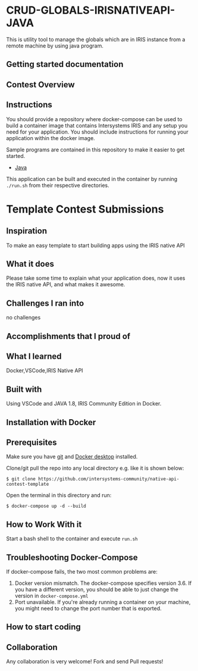 # CRUD-GLOBALS-IRISNATIVEAPI-JAVA
This is utility tool to manage the globals which are in IRIS instance from a remote machine by using java program.


## Getting started documentation


## Contest Overview


## Instructions

You should provide a repository where docker-compose can be used to build a container image that contains Intersystems IRIS and any setup you need for your application. 
You should include instructions for running your application within the docker image. 

Sample programs are contained in this repository to make it easier to get started.
* [Java](https://github.com/intersystems-community/native-api-contest-template/blob/master/src/java/README.md)

This application can be built and executed in the container by running `./run.sh` from their respective directories.

# Template Contest Submissions

## Inspiration
To make an easy template to start building apps using the IRIS native API

## What it does
Please take some time to explain what your application does, now it uses the IRIS native API, and what makes it awesome.

## Challenges I ran into
no challenges

## Accomplishments that I proud of


## What I learned
Docker,VSCode,IRIS Native API

## Built with
Using VSCode and JAVA 1.8, IRIS Community Edition in Docker.


## Installation with Docker

## Prerequisites
Make sure you have [git](https://git-scm.com/book/en/v2/Getting-Started-Installing-Git) and [Docker desktop](https://www.docker.com/products/docker-desktop) installed.


Clone/git pull the repo into any local directory e.g. like it is shown below:

```
$ git clone https://github.com/intersystems-community/native-api-contest-template
```

Open the terminal in this directory and run:

```
$ docker-compose up -d --build
```

## How to Work With it

Start a bash shell to the container and execute `run.sh`


## Troubleshooting Docker-Compose

If docker-compose fails, the two most common problems are:

1. Docker version mismatch.  The docker-compose specifies version 3.6. If you have a different version, you should be able to just change the version in `docker-compose.yml`
2. Port unavailable.  If you're already running a container on your machine, you might need to change the port number that is exported.

## How to start coding



## Collaboration 
Any collaboration is very welcome! Fork and send Pull requests!
